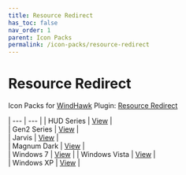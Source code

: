 ```yaml
---
title: Resource Redirect
has_toc: false
nav_order: 1
parent: Icon Packs
permalink: /icon-packs/resource-redirect
---
```


Resource Redirect
=============================
Icon Packs for [WindHawk][WindHawk] Plugin: [Resource Redirect][ResourceRedirect]

| --- | --- |
| HUD Series | [View][HUDSeries] |  
| Gen2 Series | [View][Gen2Series] |  
| Jarvis | [View][Jarvis] |  
| Magnum Dark | [View][MagnumDark] |  
| Windows 7 | [View][Windows7] | 
| Windows Vista | [View][WindowsVista] |  
| Windows XP | [View][WindowsXP] |  

<!-- ///////////////////////////////////////////////////////////////////////////////////////////////////////////////////////////////////////////////////// -->

[HUDSeries]: /icon-packs/resource-redirect/hud-series
[Gen2Series]: /icon-packs/resource-redirect/gen2-series
[Jarvis]: /icon-packs/resource-redirect/jarvis
[MagnumDark]: /icon-packs/resource-redirect/magnum-dark
[Windows7]: /icon-packs/resource-redirect/windows-7
[WindowsVista]: /icon-packs/resource-redirect/windows-vista
[WindowsXP]: /icon-packs/resource-redirect/windows-xp

[WindHawk]: https://windhawk.net/
[ResourceRedirect]: https://windhawk.net/mods/icon-resource-redirect

<!-- ///////////////////////////////////////////////////////////////////////////////////////////////////////////////////////////////////////////////////// -->
